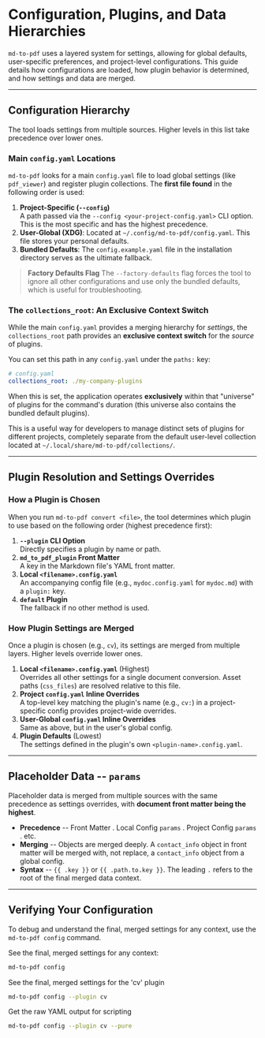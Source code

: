 # Configuration, Plugins, and Data Hierarchies

`md-to-pdf` uses a layered system for settings, allowing for global defaults, user-specific preferences, and project-level configurations. This guide details how configurations are loaded, how plugin behavior is determined, and how settings and data are merged.

---

## Configuration Hierarchy

The tool loads settings from multiple sources. Higher levels in this list take precedence over lower ones.

### Main `config.yaml` Locations

`md-to-pdf` looks for a main `config.yaml` file to load global settings (like `pdf_viewer`) and register plugin collections. The **first file found** in the following order is used:

1. **Project-Specific (`--config`)** \
   A path passed via the `--config <your-project-config.yaml>` CLI option. This is the most specific and has the highest precedence.
2. **User-Global (XDG)**: Located at `~/.config/md-to-pdf/config.yaml`. This file stores your personal defaults.
3. **Bundled Defaults**: The `config.example.yaml` file in the installation directory serves as the ultimate fallback.

> **Factory Defaults Flag**
> The `--factory-defaults` flag forces the tool to ignore all other configurations and use only the bundled defaults, which is useful for troubleshooting.

### The `collections_root`: An Exclusive Context Switch

While the main `config.yaml` provides a merging hierarchy for *settings*, the `collections_root` path provides an **exclusive context switch** for the *source* of plugins.

You can set this path in any `config.yaml` under the `paths:` key:

```yaml
# config.yaml
collections_root: ./my-company-plugins
```

When this is set, the application operates **exclusively** within that "universe" of plugins for the command's duration (this universe also contains the bundled default plugins). 

This is a useful way for developers to manage distinct sets of plugins for different projects, completely separate from the default user-level collection located at `~/.local/share/md-to-pdf/collections/`.

---

## Plugin Resolution and Settings Overrides

### How a Plugin is Chosen

When you run `md-to-pdf convert <file>`, the tool determines which plugin to use based on the following order (highest precedence first):

1. **`--plugin` CLI Option** \
   Directly specifies a plugin by name or path.
2. **`md_to_pdf_plugin` Front Matter** \
   A key in the Markdown file's YAML front matter.
3. **Local `<filename>.config.yaml`** \
   An accompanying config file (e.g., `mydoc.config.yaml` for `mydoc.md`) with a `plugin:` key.
4. **`default` Plugin** \
   The fallback if no other method is used.

### How Plugin Settings are Merged

Once a plugin is chosen (e.g., `cv`), its settings are merged from multiple layers. Higher levels override lower ones.

1. **Local `<filename>.config.yaml`** (Highest) \
   Overrides all other settings for a single document conversion. Asset paths (`css_files`) are resolved relative to this file.
2. **Project `config.yaml` Inline Overrides** \
   A top-level key matching the plugin's name (e.g., `cv:`) in a project-specific config provides project-wide overrides.
3. **User-Global `config.yaml` Inline Overrides** \
  Same as above, but in the user's global config.
4. **Plugin Defaults** (Lowest) \
   The settings defined in the plugin's own `<plugin-name>.config.yaml`.

---

## Placeholder Data -- `params`

Placeholder data is merged from multiple sources with the same precedence as settings overrides, with **document front matter being the highest**.

  - **Precedence** -- Front Matter . Local Config `params` . Project Config `params` . etc.
  - **Merging** -- Objects are merged deeply. A `contact_info` object in front matter will be merged with, not replace, a `contact_info` object from a global config.
  - **Syntax** -- `{{ .key }}` or `{{ .path.to.key }}`. The leading `.` refers to the root of the final merged data context.

---

## Verifying Your Configuration

To debug and understand the final, merged settings for any context, use the `md-to-pdf config` command.

See the final, merged settings for any context:
```bash
md-to-pdf config
```

See the final, merged settings for the 'cv' plugin
```bash
md-to-pdf config --plugin cv
```

Get the raw YAML output for scripting
```bash
md-to-pdf config --plugin cv --pure
```

